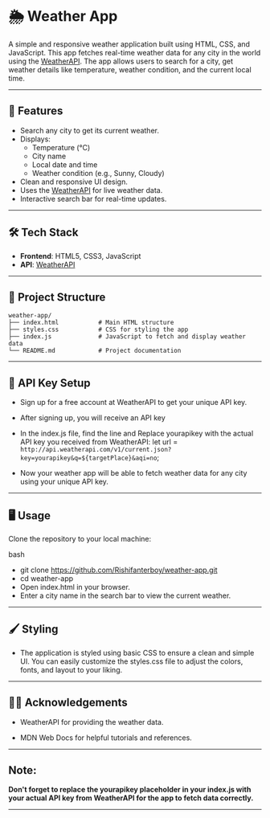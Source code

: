 # 🌦️ Weather App

A simple and responsive weather application built using HTML, CSS, and JavaScript. This app fetches real-time weather data for any city in the world using the [WeatherAPI](https://www.weatherapi.com/). The app allows users to search for a city, get weather details like temperature, weather condition, and the current local time.

---

## 🚀 Features

- Search any city to get its current weather.
- Displays:
  - Temperature (°C)
  - City name
  - Local date and time
  - Weather condition (e.g., Sunny, Cloudy)
- Clean and responsive UI design.
- Uses the [WeatherAPI](https://www.weatherapi.com/) for live weather data.
- Interactive search bar for real-time updates.
  
---

## 🛠️ Tech Stack

- **Frontend**: HTML5, CSS3, JavaScript
- **API**: [WeatherAPI](https://www.weatherapi.com/)

---

## 📂 Project Structure

```
weather-app/
├── index.html           # Main HTML structure
├── styles.css           # CSS for styling the app
├── index.js             # JavaScript to fetch and display weather data
└── README.md            # Project documentation
```
---
## 🔑 API Key Setup
- Sign up for a free account at WeatherAPI to get your unique API key.

- After signing up, you will receive an API key

- In the index.js file, find the line and Replace yourapikey with the actual API key you received from WeatherAPI:
    let url = `http://api.weatherapi.com/v1/current.json?key=yourapikey&q=${targetPlace}&aqi=no`;

- Now your weather app will be able to fetch weather data for any city using your unique API key.

---

##  🖥️ Usage
Clone the repository to your local machine:

bash

- git clone https://github.com/Rishifanterboy/weather-app.git
- cd weather-app
- Open index.html in your browser.
- Enter a city name in the search bar to view the current weather.

---

##  🖌️ Styling
- The application is styled using basic CSS to ensure a clean and simple UI. You can easily customize the styles.css file to adjust the colors, fonts, and layout 
  to your liking.

---

## 🧑‍💻 Acknowledgements
- WeatherAPI for providing the weather data.

- MDN Web Docs for helpful tutorials and references.

---

## Note:
**Don't forget to replace the yourapikey placeholder in your index.js with your actual API key from WeatherAPI for the app to fetch data correctly.**

---
